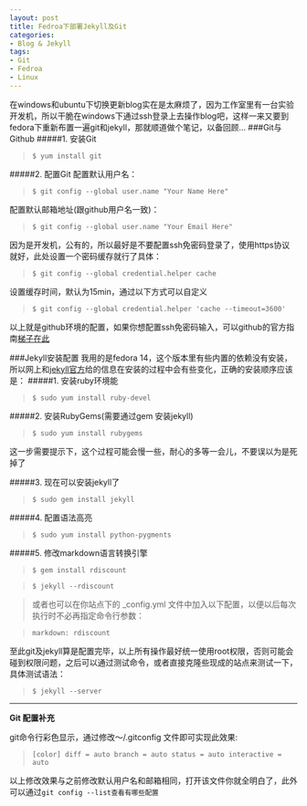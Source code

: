 ```yaml
---
layout: post
title: Fedroa下部署Jekyll及Git
categories:
- Blog & Jekyll
tags:
- Git
- Fedroa
- Linux
---
```


在windows和ubuntu下切换更新blog实在是太麻烦了，因为工作室里有一台实验开发机，所以干脆在windows下通过ssh登录上去操作blog吧，这样一来又要到fedora下重新布置一遍git和jekyll，那就顺道做个笔记，以备回顾...
###Git与Github
#####1. 安装Git 
> `$ yum install git`

#####2. 配置Git 
配置默认用户名： 
> `$ git config --global user.name "Your Name Here"` 

配置默认邮箱地址(跟github用户名一致)：
> `$ git config --global user.name "Your Email Here"`

因为是开发机，公有的，所以最好是不要配置ssh免密码登录了，使用https协议就好，此处设置一个密码缓存就行了具体：
>`$ git config --global credential.helper cache`

设置缓存时间，默认为15min，通过以下方式可以自定义

>`$ git config --global credential.helper 'cache --timeout=3600'`

以上就是github环境的配置，如果你想配置ssh免密码输入，可以github的官方指南[梯子在此](https://help.github.com/articles/ssh-key-setup)

###Jekyll安装配置
我用的是fedora 14，这个版本里有些内置的依赖没有安装，所以网上和[jekyll官方](https://github.com/mojombo/jekyll/wiki/install)给的信息在安装的过程中会有些变化，正确的安装顺序应该是：
#####1. 安装ruby环境能
> `$ sudo yum install ruby-devel`

#####2. 安装RubyGems(需要通过gem 安装jekyll)
> `$ sudo yum install rubygems`

这一步需要提示下，这个过程可能会慢一些，耐心的多等一会儿，不要误以为是死掉了

#####3. 现在可以安装jekyll了
> `$ sudo gem install jekyll`

#####4. 配置语法高亮
> `$ sudo yum install python-pygments`

#####5. 修改markdown语言转换引擎
> `$ gem install rdiscount`

> `$ jekyll --rdiscount`

> 或者也可以在你站点下的 _config.yml 文件中加入以下配置，以便以后每次执行时不必再指定命令行参数：

>`markdown: rdiscount`

至此git及jekyll算是配置完毕，以上所有操作最好统一使用root权限，否则可能会碰到权限问题，之后可以通过测试命令，或者直接克隆些现成的站点来测试一下，具体测试语法：
> `$ jekyll --server`

---------------------------------
**Git 配置补充**

git命令行彩色显示，通过修改～/.gitconfig 文件即可实现此效果:
>`[color]
    diff = auto
    branch = auto
    status = auto
    interactive = auto`

以上修改效果与之前修改默认用户名和邮箱相同，打开该文件你就全明白了，此外可以通过`git config --list查看有哪些配置`


